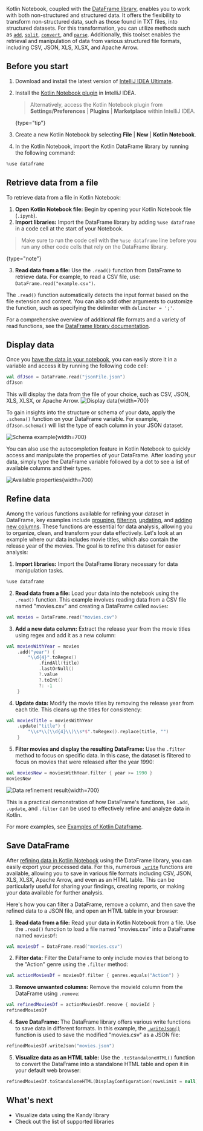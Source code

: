 [//]: # (title: Retrieve data from files)

Kotlin Notebook, coupled with the  [DataFrame library](https://kotlin.github.io/dataframe/gettingstarted.html), enables 
you to work with both non-structured and structured data. It offers the flexibility to transform non-structured data, 
such as those found in TXT files, into structured datasets. For this transformation, you can utilize methods 
such as [`add`](https://kotlin.github.io/dataframe/adddf.html), [`split`](https://kotlin.github.io/dataframe/split.html),
[`convert`](https://kotlin.github.io/dataframe/convert.html), and [`parse`](https://kotlin.github.io/dataframe/parse.html). 
Additionally, this toolset enables the retrieval and manipulation of data from various structured file formats, 
including CSV, JSON, XLS, XLSX, and Apache Arrow.

## Before you start

1. Download and install the latest version of [IntelliJ IDEA Ultimate](https://www.jetbrains.com/idea/download/?section=mac).
2. Install the [Kotlin Notebook plugin](https://plugins.jetbrains.com/plugin/16340-kotlin-notebook) in IntelliJ IDEA.

   > Alternatively, access the Kotlin Notebook plugin from **Settings/Preferences** | **Plugins** | **Marketplace** within IntelliJ IDEA.
   >
   {type="tip"}

3. Create a new Kotlin Notebook by selecting **File** | **New** | **Kotlin Notebook**.
4. In the Kotlin Notebook, import the Kotlin DataFrame library by running the following command:

```kotlin
%use dataframe
```

## Retrieve data from a file

To retrieve data from a file in Kotlin Notebook:

1. **Open Kotlin Notebook file:** Begin by opening your Kotlin Notebook file (`.ipynb`).
2. **Import libraries:** Import the DataFrame library by adding `%use dataframe` in a code cell at the start of your Notebook.
> Make sure to run the code cell with the `%use dataframe` line before you run any other code cells that rely on the DataFrame library.
>
{type="note"}

3. **Read data from a file:** Use the `.read()` function from DataFrame to retrieve data. For example, to read a CSV file, 
use: `DataFrame.read("example.csv")`.

The `.read()` function automatically detects the input format based on the file extension and content.
You can also add other arguments to customize the function, such as specifying the delimiter with `delimiter = ';'`.

For a comprehensive overview of additional file formats and a variety of read functions, see the 
[DataFrame library documentation](https://kotlin.github.io/dataframe/read.html).

## Display data

Once you [have the data in your notebook](#retrieve-data-from-a-file), you can easily store it in a variable and access it by running the 
following code cell: 

```kotlin
val dfJson = DataFrame.read("jsonFile.json")
dfJson
```

This will display the data from the file of your choice, such as CSV, JSON, XLS, XLSX, or Apache Arrow.
![Display data](display-data.png){width=700}

To gain insights into the structure or schema of your data, apply the `.schema()` function on your DataFrame variable. 
For example, `dfJson.schema()` will list the type of each column in your JSON dataset.

![Schema example](schema-data-analysis.png){width=700}

You can also use the autocompletion feature in Kotlin Notebook to quickly access and manipulate the properties of your 
DataFrame. After loading your data, simply type the DataFrame variable followed by a dot to see a list of available columns 
and their types.

![Available properties](auto-completion-data-analysis.png){width=700}

## Refine data

Among the various functions available for refining your dataset in DataFrame, key examples include [grouping](https://kotlin.github.io/dataframe/group.html),
[filtering](https://kotlin.github.io/dataframe/filter.html), [updating](https://kotlin.github.io/dataframe/update.html), 
and [adding new columns](https://kotlin.github.io/dataframe/add.html). These functions are essential for data analysis, allowing you to organize, clean, and 
transform your data effectively.  Let's look at an example where our data includes movie titles, which also contain 
the release year of the movies. The goal is to refine this dataset for easier analysis:

1. **Import libraries:** Import the DataFrame library necessary for data manipulation tasks.

```kotlin
%use dataframe
```

2. **Read data from a file:**
Load your data into the notebook using the `.read()` function. This example involves reading data from a CSV file named 
"movies.csv" and creating a DataFrame called `movies`:

```kotlin
val movies = DataFrame.read("movies.csv")
```

3. **Add a new data column:** Extract the release year from the movie titles using regex and add it as a new column:

```kotlin
val moviesWithYear = movies
    .add("year") { 
        "\\d{4}".toRegex()
            .findAll(title)
            .lastOrNull()
            ?.value
            ?.toInt()
            ?: -1
    }
```

4. **Update data:** Modify the movie titles by removing the release year from each title. 
This cleans up the titles for consistency:

```kotlin
val moviesTitle = moviesWithYear
    .update("title") {
        "\\s*\\(\\d{4}\\)\\s*$".toRegex().replace(title, "")
    }
```

5. **Filter movies and display the resulting DataFrame:** Use the `.filter` method to focus on specific data. 
In this case, the dataset is filtered to focus on movies that were released after the year 1990:

```kotlin
val moviesNew = moviesWithYear.filter { year >= 1990 }
moviesNew
```

![Data refinement result](refined-data.png){width=700}

This is a practical demonstration of how DataFrame's functions, like `.add`, `.update`, and `.filter` can be used to 
effectively refine and analyze data in Kotlin.

For more examples, see [Examples of Kotlin Dataframe](https://github.com/Kotlin/dataframe/tree/master/examples). 

## Save DataFrame

After [refining data in Kotlin Notebook](#refine-data) using the DataFrame library, you can easily export your processed 
data. For this, numerous [`.write`](https://kotlin.github.io/dataframe/write.html) functions are available, allowing you 
to save in various file formats including CSV, JSON, XLS, XLSX, Apache Arrow, and even as an HTML table.
This can be particularly useful for sharing your findings, creating reports, or making your data available for further analysis.

Here's how you can filter a DataFrame, remove a column, and then save the refined data to a JSON file, and open an HTML table 
in your browser:

1. **Read data from a file:** Read your data in Kotlin Notebook from a file. Use the `.read()` function to load a file named
"movies.csv" into a DataFrame named `moviesDf`:

```kotlin
val moviesDf = DataFrame.read("movies.csv")
```

2. **Filter data:** Filter the DataFrame to only include movies that belong to the "Action" genre using the `.filter` method:

```kotlin
val actionMoviesDf = moviesDf.filter { genres.equals("Action") }
```

3. **Remove unwanted columns:** Remove the movieId column from the DataFrame using `.remove`:

```kotlin
val refinedMoviesDf = actionMoviesDf.remove { movieId }
refinedMoviesDf
```

4. **Save DataFrame:** The DataFrame library offers various write functions to save data in different formats. In this example, 
the [`.writeJson()`](https://kotlin.github.io/dataframe/write.html#writing-to-json) function is used to save the modified "movies.csv" as a JSON file:

```kotlin
refinedMoviesDf.writeJson("movies.json")
```

5. **Visualize data as an HTML table:** Use the `.toStandaloneHTML()` function to convert the DataFrame into a standalone HTML 
table and open it in your default web browser:

```kotlin
refinedMoviesDf.toStandaloneHTML(DisplayConfiguration(rowsLimit = null)).openInBrowser()
```

## What's next

* Visualize data using the Kandy library
* Check out the list of supported libraries